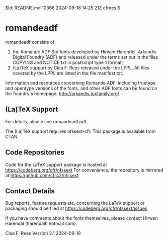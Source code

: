 $Id: README.md 10366 2024-09-18 14:25:21Z cfrees $

# romandeadf

romandeadf consists of:
1. the Romande ADF Std fonts developed by Hirwen Harendel, Arkandis Digital
Foundry (ADF) and released under the terms set out in the files COPYING and
NOTICE.txt in postscript type 1 format;
2. (La)TeX support by Clea F. Rees released under the LPPL. All files covered
by the LPPL are listed in the file manifest.txt.

Information and resources concerning Romande ADF, including truetype and
opentype versions of the fonts, and other ADF fonts can be found on the
foundry's homepage:
	http://arkandis.tuxfamily.org/

## (La)TeX Support

For details, please see romandeadf.pdf.

The (La)TeX support requires nfssext-cfr. This package is
available from CTAN.

## Code Repositories

Code for the LaTeX support package is hosted at 
	https://codeberg.org/cfr/nfssext
For convenience, the repository is mirrored at
  https://github.com/cfr42/nfssext

## Contact Details

Bug reports, feature requests etc. concerning the LaTeX support or packaging
should be filed at
  https://codeberg.org/cfr/nfssext/issues

If you have comments about the fonts themselves, please contact Hirwen
Harendal (harendalh <at> hotmail <dot> com). 

Clea F. Rees
Version 2.1
2024-09-18

<!-- vim: tw=80:et:sw=2: -->
